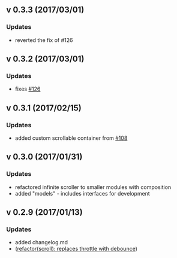 ## v 0.3.3 (2017/03/01) 

### Updates
* reverted the fix of #126

## v 0.3.2 (2017/03/01) 

### Updates
* fixes [#126](https://github.com/orizens/angular2-infinite-scroll/issues/126)

## v 0.3.1 (2017/02/15) 

### Updates
* added custom scrollable container from [#108](https://github.com/orizens/angular2-infinite-scroll/pull/108/files)

## v 0.3.0 (2017/01/31) 

### Updates
* refactored infinite scroller to smaller modules with composition
* added "models" - includes interfaces for development

## v 0.2.9 (2017/01/13)

### Updates
* added changelog.md
* ([refactor(scroll): replaces throttle with debounce](https://github.com/orizens/angular2-infinite-scroll/pull/82))

